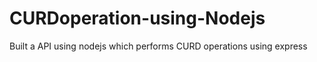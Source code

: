 # CURDoperation-using-Nodejs
Built a API using nodejs which performs CURD operations using express 
